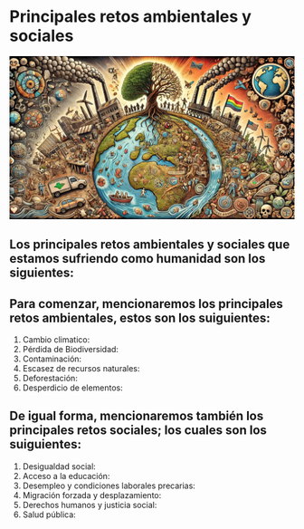 # Principales retos ambientales y sociales 

![Principales Retos Ambientales](img/principalesRetos.jpg)

## Los principales retos ambientales y  sociales que estamos sufriendo como humanidad son los siguientes:

## Para comenzar, mencionaremos los principales retos ambientales, estos son los suiguientes:
1. Cambio climatico:
2. Pérdida de Biodiversidad:
3. Contaminación:
4. Escasez de recursos naturales:
5. Deforestación:
6. Desperdicio de elementos:

## De igual forma, mencionaremos también los principales retos sociales; los cuales son los suiguientes:
1. Desigualdad social:
2. Acceso a la educación:
3. Desempleo y condiciones laborales precarias:
4. Migración forzada y desplazamiento:
5. Derechos humanos y justicia social:
6. Salud pública:



